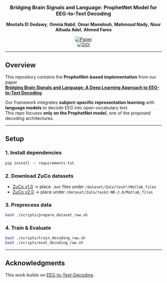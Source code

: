 <div align="center">
  <h3 align="center">Bridging Brain Signals and Language: ProphetNet Model for EEG-to-Text Decoding</h3>

  <p align="center">
    <b>Mostafa El Gedawy</b>, <b>Omnia Nabil</b>, <b>Omar Mamdouh</b>, <b>Mahmoud Nady</b>, <b>Nour Alhuda Adel</b>, <b>Ahmed Fares</b>
    <br />
  </p>
</div>

<div align="center">    

[![Paper](https://img.shields.io/badge/arXiv-2502.17465-B31B1B.svg)](https://arxiv.org/abs/2502.17465)  
[![DOI](https://img.shields.io/badge/DOI-10.48550/arXiv.2502.17465-blue.svg)](https://doi.org/10.48550/arXiv.2502.17465)

</div>


---

## Overview
This repository contains the **ProphetNet-based implementation** from our paper  
**[Bridging Brain Signals and Language: A Deep Learning Approach to EEG-to-Text Decoding](https://arxiv.org/abs/2502.17465)**.  

Our framework integrates **subject-specific representation learning** with **language models** to decode EEG into open-vocabulary text.  
This repo focuses **only on the ProphetNet model**, one of the proposed decoding architectures.

---

## Setup
### 1. Install dependencies
```bash
pip install -r requirements.txt
````

### 2. Download ZuCo datasets
* [ZuCo v1.0](https://osf.io/q3zws/files/) → place `.mat` files under
  `/dataset/ZuCo/task*/Matlab_files`
* [ZuCo v2.0](https://osf.io/2urht/files/) → place under
  `/dataset/ZuCo/task2-NR-2.0/Matlab_files`

### 3. Preprocess data
```bash
bash ./scripts/prepare_dataset_raw.sh
```

### 4. Train & Evaluate
```bash
bash ./scripts/train_decoding_raw.sh
bash ./scripts/eval_decoding_raw.sh
```

---

## Acknowledgments
This work builds on [EEG-to-Text-Decoding](https://github.com/hamzaamrani/EEG-to-Text-Decoding).

